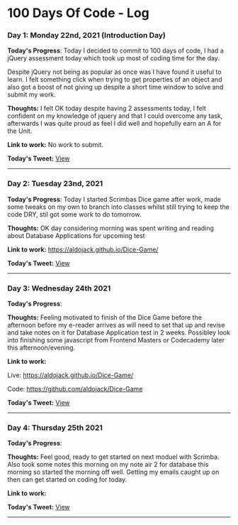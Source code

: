 <!-- Daily Template

### Day x: Date

**Today's Progress**:   

**Thoughts:** 

**Link to work:** 

**Today's Tweet:** [View]()
___

 -->

# 100 Days Of Code - Log

### Day 1: Monday 22nd, 2021 (Introduction Day)

**Today's Progress**: Today I decided to commit to 100 days of code, I had a jQuery assessment today which took up most of coding time for the day.  

Despite jQuery not being as popular as once was I have found it useful to learn.  I felt something click when trying to get properties of an object and also got a boost of not giving up despite a short time window to solve and submit my work.  

**Thoughts:** I felt OK today despite having 2 assessments today, I felt confident on my knowledge of jquery and that I could overcome any task, afterwards I was quite proud as feel I did well and hopefully earn an A for the Unit.  

**Link to work:** No work to submit.  

**Today's Tweet:** [View](https://twitter.com/MrAldoJack/status/1462806247816708108)
___

### Day 2: Tuesday 23nd, 2021 

**Today's Progress**:   Today I started Scrimbas Dice game after work, made some tweaks on my own to branch into classes whilst still trying to keep the code DRY, stil got some work to do tomorrow.  

**Thoughts:** OK day considering morning was spent writing and reading about Database Applications for upcoming test

**Link to work:** https://aldojack.github.io/Dice-Game/

**Today's Tweet:** [View](https://twitter.com/MrAldoJack/status/1463300598498050053)
___

### Day 3: Wednesday 24th 2021

**Today's Progress**:   

**Thoughts:** Feeling motivated to finish of the Dice Game before the afternoon before my e-reader arrives as will need to set that up and revise and take notes on it for Database Application test in 2 weeks.  Possibley look into finishing some javascript from Frontend Masters or Codecademy later this afternoon/evening.  

**Link to work:** 

Live: https://aldojack.github.io/Dice-Game/

Code: https://github.com/aldojack/Dice-Game

**Today's Tweet:** [View](https://twitter.com/MrAldoJack/status/1463536482933784592)
___

### Day 4: Thursday 25th 2021

**Today's Progress**:   

**Thoughts:** Feel good, ready to get started on next moduel with Scrimba.  Also took some notes this morning on my note air 2 for database this morning so started the morning off well.  Getting my emails caught up on then can get started on coding for today.  

**Link to work:** 

**Today's Tweet:** [View]()
___

